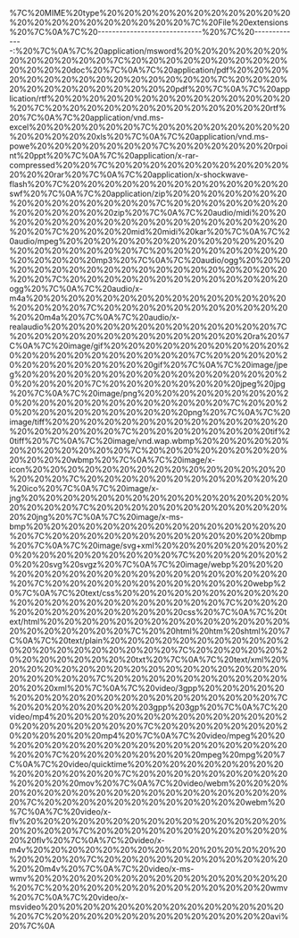 %7C%20MIME%20type%20%20%20%20%20%20%20%20%20%20%20%20%20%20%20%20%20%20%20%20%20%7C%20File%20extensions%20%7C%0A%7C%20-----------------------------%20%7C%20--------------:%20%7C%0A%7C%20application/msword%20%20%20%20%20%20%20%20%20%20%20%20%7C%20%20%20%20%20%20%20%20%20%20%20%20%20doc%20%7C%0A%7C%20application/pdf%20%20%20%20%20%20%20%20%20%20%20%20%20%20%20%7C%20%20%20%20%20%20%20%20%20%20%20%20%20pdf%20%7C%0A%7C%20application/rtf%20%20%20%20%20%20%20%20%20%20%20%20%20%20%20%7C%20%20%20%20%20%20%20%20%20%20%20%20%20rtf%20%7C%0A%7C%20application/vnd.ms-excel%20%20%20%20%20%20%7C%20%20%20%20%20%20%20%20%20%20%20%20%20xls%20%7C%0A%7C%20application/vnd.ms-powe%20%20%20%20%20%20%20%7C%20%20%20%20%20%20rpoint%20ppt%20%7C%0A%7C%20application/x-rar-compressed%20%20%7C%20%20%20%20%20%20%20%20%20%20%20%20%20rar%20%7C%0A%7C%20application/x-shockwave-flash%20%7C%20%20%20%20%20%20%20%20%20%20%20%20%20swf%20%7C%0A%7C%20application/zip%20%20%20%20%20%20%20%20%20%20%20%20%20%20%20%7C%20%20%20%20%20%20%20%20%20%20%20%20%20zip%20%7C%0A%7C%20audio/midi%20%20%20%20%20%20%20%20%20%20%20%20%20%20%20%20%20%20%20%20%7C%20%20%20%20mid%20midi%20kar%20%7C%0A%7C%20audio/mpeg%20%20%20%20%20%20%20%20%20%20%20%20%20%20%20%20%20%20%20%20%7C%20%20%20%20%20%20%20%20%20%20%20%20%20mp3%20%7C%0A%7C%20audio/ogg%20%20%20%20%20%20%20%20%20%20%20%20%20%20%20%20%20%20%20%20%20%7C%20%20%20%20%20%20%20%20%20%20%20%20%20ogg%20%7C%0A%7C%20audio/x-m4a%20%20%20%20%20%20%20%20%20%20%20%20%20%20%20%20%20%20%20%7C%20%20%20%20%20%20%20%20%20%20%20%20%20m4a%20%7C%0A%7C%20audio/x-realaudio%20%20%20%20%20%20%20%20%20%20%20%20%20%7C%20%20%20%20%20%20%20%20%20%20%20%20%20%20ra%20%7C%0A%7C%20image/gif%20%20%20%20%20%20%20%20%20%20%20%20%20%20%20%20%20%20%20%20%20%7C%20%20%20%20%20%20%20%20%20%20%20%20%20gif%20%7C%0A%7C%20image/jpeg%20%20%20%20%20%20%20%20%20%20%20%20%20%20%20%20%20%20%20%20%7C%20%20%20%20%20%20%20%20jpeg%20jpg%20%7C%0A%7C%20image/png%20%20%20%20%20%20%20%20%20%20%20%20%20%20%20%20%20%20%20%20%20%7C%20%20%20%20%20%20%20%20%20%20%20%20%20png%20%7C%0A%7C%20image/tiff%20%20%20%20%20%20%20%20%20%20%20%20%20%20%20%20%20%20%20%20%7C%20%20%20%20%20%20%20%20tif%20tiff%20%7C%0A%7C%20image/vnd.wap.wbmp%20%20%20%20%20%20%20%20%20%20%20%20%7C%20%20%20%20%20%20%20%20%20%20%20%20wbmp%20%7C%0A%7C%20image/x-icon%20%20%20%20%20%20%20%20%20%20%20%20%20%20%20%20%20%20%7C%20%20%20%20%20%20%20%20%20%20%20%20%20ico%20%7C%0A%7C%20image/x-jng%20%20%20%20%20%20%20%20%20%20%20%20%20%20%20%20%20%20%20%7C%20%20%20%20%20%20%20%20%20%20%20%20%20jng%20%7C%0A%7C%20image/x-ms-bmp%20%20%20%20%20%20%20%20%20%20%20%20%20%20%20%20%7C%20%20%20%20%20%20%20%20%20%20%20%20%20bmp%20%7C%0A%7C%20image/svg+xml%20%20%20%20%20%20%20%20%20%20%20%20%20%20%20%20%20%7C%20%20%20%20%20%20%20%20svg%20svgz%20%7C%0A%7C%20image/webp%20%20%20%20%20%20%20%20%20%20%20%20%20%20%20%20%20%20%20%20%7C%20%20%20%20%20%20%20%20%20%20%20%20webp%20%7C%0A%7C%20text/css%20%20%20%20%20%20%20%20%20%20%20%20%20%20%20%20%20%20%20%20%20%20%7C%20%20%20%20%20%20%20%20%20%20%20%20%20css%20%7C%0A%7C%20text/html%20%20%20%20%20%20%20%20%20%20%20%20%20%20%20%20%20%20%20%20%20%7C%20%20html%20htm%20shtml%20%7C%0A%7C%20text/plain%20%20%20%20%20%20%20%20%20%20%20%20%20%20%20%20%20%20%20%20%7C%20%20%20%20%20%20%20%20%20%20%20%20%20txt%20%7C%0A%7C%20text/xml%20%20%20%20%20%20%20%20%20%20%20%20%20%20%20%20%20%20%20%20%20%20%7C%20%20%20%20%20%20%20%20%20%20%20%20%20xml%20%7C%0A%7C%20video/3gpp%20%20%20%20%20%20%20%20%20%20%20%20%20%20%20%20%20%20%20%20%7C%20%20%20%20%20%20%20%203gpp%203gp%20%7C%0A%7C%20video/mp4%20%20%20%20%20%20%20%20%20%20%20%20%20%20%20%20%20%20%20%20%20%7C%20%20%20%20%20%20%20%20%20%20%20%20%20mp4%20%7C%0A%7C%20video/mpeg%20%20%20%20%20%20%20%20%20%20%20%20%20%20%20%20%20%20%20%20%7C%20%20%20%20%20%20%20%20mpeg%20mpg%20%7C%0A%7C%20video/quicktime%20%20%20%20%20%20%20%20%20%20%20%20%20%20%20%7C%20%20%20%20%20%20%20%20%20%20%20%20%20mov%20%7C%0A%7C%20video/webm%20%20%20%20%20%20%20%20%20%20%20%20%20%20%20%20%20%20%20%20%7C%20%20%20%20%20%20%20%20%20%20%20%20webm%20%7C%0A%7C%20video/x-flv%20%20%20%20%20%20%20%20%20%20%20%20%20%20%20%20%20%20%20%7C%20%20%20%20%20%20%20%20%20%20%20%20%20flv%20%7C%0A%7C%20video/x-m4v%20%20%20%20%20%20%20%20%20%20%20%20%20%20%20%20%20%20%20%7C%20%20%20%20%20%20%20%20%20%20%20%20%20m4v%20%7C%0A%7C%20video/x-ms-wmv%20%20%20%20%20%20%20%20%20%20%20%20%20%20%20%20%7C%20%20%20%20%20%20%20%20%20%20%20%20%20wmv%20%7C%0A%7C%20video/x-msvideo%20%20%20%20%20%20%20%20%20%20%20%20%20%20%20%7C%20%20%20%20%20%20%20%20%20%20%20%20%20avi%20%7C%0A